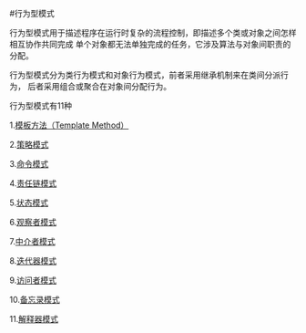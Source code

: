 #行为型模式

行为型模式用于描述程序在运行时复杂的流程控制，即描述多个类或对象之间怎样相互协作共同完成
单个对象都无法单独完成的任务，它涉及算法与对象间职责的分配。

行为型模式分为类行为模式和对象行为模式，前者采用继承机制来在类间分派行为，
后者采用组合或聚合在对象间分配行为。


行为型模式有11种

1.[模板方法（Template Method）](tempmethod/TemplateMethodTest.java)

2.[策略模式](strategy/StrategyTest.java)

3.[命令模式](command/CommandTest.java)

4.[责任链模式](chainofresponsibility/ChainOfResponsibilityTest.java)

5.[状态模式](state/StateTest.java)

6.[观察者模式](observer/ObserverTest.java)

7.[中介者模式](mediator/MediatorTest.java)

8.[迭代器模式](iterator/IteratorTest.java)

9.[访问者模式](visitor/VisitorTest.java)

10.[备忘录模式](memento/MementoTest.java)

11.[解释器模式](interpreter/InterpreterTest.java)
